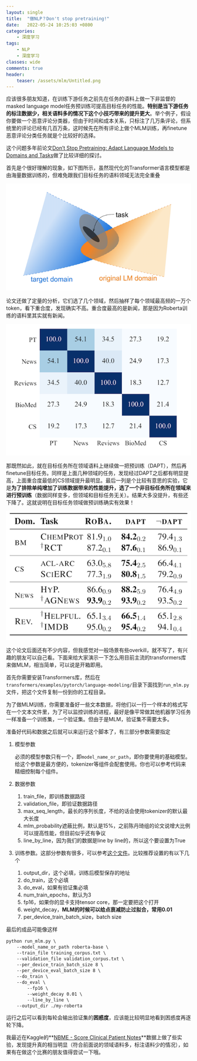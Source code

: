 ```yaml
---
layout: single
title:  "做NLP？Don't stop pretraining!"
date:   2022-05-24 10:25:03 +0800
categories: 
    - 深度学习
tags: 
    - NLP
    - 深度学习
classes: wide
comments: true
header:
    teaser: /assets/mlm/Untitled.png
---
```


应该很多朋友知道，在训练下游任务之前先在任务的语料上做一下非监督的masked language model任务预训练可提高目标任务的性能。**特别是当下游任务的标注数据少，相关语料多的情况下这个小技巧带来的提升更大**。举个例子，假设你要做一个恶意评论分类器，但由于时间和成本关系，只标注了几万条评论，但系统里的评论已经有几百万条，这时候先在所有评论上做个MLM训练，再finetune恶意评论分类任务就是个比较好的选择。

这个问题多年前论文[Don’t Stop Pretraining: Adapt Language Models to Domains and Tasks](https://arxiv.org/pdf/2004.10964.pdf)做了比较详细的探讨。

首先是个很好理解的现象，如下图所示，虽然现代化的Transformer语言模型都是由海量数据训练的，但难免跟我们目标任务的语料领域无法完全重叠

![目标域与预训练语言模型的领域往往不完全重合](/assets/mlm/Untitled.png)


论文还做了定量的分析，它们选了几个领域，然后抽样了每个领域最高频的一万个token，看下重合度，发现确实不高。重合度最高的是新闻，那是因为Roberta训练的语料里其实就有新闻。

![领域间最高频token的重合度](/assets/mlm/Untitled%201.png)


那既然如此，就在目标任务所在领域语料上继续做一把预训练（DAPT），然后再finetune目标任务。同样是上面几种领域的任务，发现经过DAPT之后都有明显提高，上面重合度最低的CS领域提升最明显。最后一列是个比较有意思的实验，它是**为了排除单纯增加了训练数据带来的性能提升，选了一个非目标任务所在领域来进行预训练**（数据同样变多，但领域和目标任务无关）。结果大多没提升，有些还下降了。这就说明在目标任务领域做预训练确实有效果！

![经过领域语料进一步预训练后，模型在目标任务上都有明显提升](/assets/mlm/Untitled%202.png)


这个论文后面还有不少内容，但我感觉对一般场景有些overkill，就不写了，有兴趣的朋友可以自己看。下面来给大家演示一下怎么用目前主流的transformers库来做MLM，相当简单，可以说是开箱即用。

首先你需要安装Transformers库，然后在`transformers/examples/pytorch/language-modeling/`目录下面找到`run_mlm.py`文件，把这个文件复制一份到你的工程目录。

为了做MLM训练，你需要准备好一些文本数据，将他们以一行一个样本的格式写在一个文本文件里，为了可以监控训练的进程，最好是像平常做其他机器学习任务一样准备一个训练集，一个验证集。但由于是MLM，验证集不需要太多。

准备好代码和数据之后就可以来运行这个脚本了，有三部分参数需要指定

1. 模型参数
    
    必须的模型参数只有一个，即`model_name_or_path`，即你要使用的基础模型。给这个参数是最方便的，tokenizer等组件会配套使用。你也可以参考代码来精细控制每个组件。
    
2. 数据参数
    1. train_file，即训练数据路径
    2. validation_file，即验证数据路径
    3. max_seq_length，最长的序列长度，不给的话会使用tokenizer的默认最大长度
    4. mlm_probability遮蔽比例，默认是15%，之前陈丹琦组的论文说增大比例可以提高性能，但目前似乎还有争议
    5. line_by_line，因为我们的数据是line by line的，所以这个要设置为True
3. 训练参数。这部分参数有很多，可以参考[这个文件](https://github.com/huggingface/transformers/blob/main/src/transformers/training_args.py)。比较推荐设置的有以下几个
    1. output_dir，这个必填，训练后模型保存的地址
    2. do_train，这个必填
    3. do_eval，如果有验证集必填
    4. num_train_epochs，默认为3
    5. fp16，如果你的显卡支持tensor core，那一定要把这个打开
    6. weight_decay，**MLM的时候可以给点衰减防止过拟合，常用0.01**
    7. per_device_train_batch_size，batch size

最后的成品可能像这样

```
python run_mlm.py \
    --model_name_or_path roberta-base \
    --train_file training_corpus.txt \
    --validation_file validation_corpus.txt \
    --per_device_train_batch_size 8 \
    --per_device_eval_batch_size 8 \
    --do_train \
    --do_eval \
		--fp16 \
		--weight_decay 0.01 \
		--line_by_line \
    --output_dir ./my-roberta
```

运行之后可以看到每轮会输出验证集的**困惑度**，应该能比较明显地看到困惑度再逐轮下降。

我最近在Kaggle的**[NBME - Score Clinical Patient Notes](http://www.kaggle.com/competitions/nbme-score-clinical-patient-notes)**数据上做了些实验，发现提升真的相当明显（符合前面说的领域语料多，标注语料少的情况），如果有在做这个比赛的朋友值得尝试一下哦。